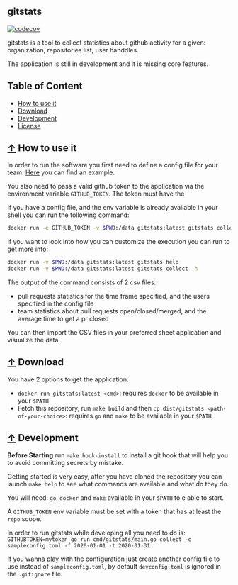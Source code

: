 ## gitstats
[![codecov](https://codecov.io/gh/stefanoj3/gitstats/branch/master/graph/badge.svg?token=VwDTLXudLv)](https://codecov.io/gh/stefanoj3/gitstats)

gitstats is a tool to collect statistics about github activity for a given: organization, repositories list, user handdles.

The application is still in development and it is missing core features.

## Table of Content
- [How to use it](#-how-to-use-it)
- [Download](#-download)
- [Development](#-development)
- [License](https://github.com/stefanoj3/gitstats/blob/master/LICENSE.md)

## [↑](#table-of-content) How to use it

In order to run the software you first need to define a config file for your team.
[Here](sampleconfig.toml) you can find an example.

You also need to pass a valid github token to the application via the environment variable `GITHUB_TOKEN`.
The token must have the 

If you have a config file, and the env variable is already available in your shell you can run the following command:
```bash
docker run -e GITHUB_TOKEN -v $PWD:/data gitstats:latest gitstats collect -c /data/devconfig.toml -f 2020-04-01 -t 2020-05-01 -d 120h -v -o /data/out
```

If you want to look into how you can customize the execution you can run to get more info:
```bash
docker run -v $PWD:/data gitstats:latest gitstats help
docker run -v $PWD:/data gitstats:latest gitstats collect -h
```

The output of the command consists of 2 csv files:
- pull requests statistics for the time frame specified, and the users specified in the config file
- team statistics about pull requests open/closed/merged, and the average time to get a pr closed

You can then import the CSV files in your preferred sheet application and visualize the data. 

## [↑](#table-of-content) Download
You have 2 options to get the application:
- `docker run gitstats:latest <cmd>`: requires `docker` to be available in your `$PATH`
- Fetch this repository, run `make build` and then `cp dist/gitstats <path-of-your-choice>`: requires `go` and `make` to be available in your `$PATH`


## [↑](#table-of-content) Development

**Before Starting** run `make hook-install` to install a git hook that will help you to
avoid committing secrets by mistake.

Getting started is very easy, after you have cloned the repository you can launch `make help`
to see what commands are available and what do they do. 

You will need: `go`, `docker` and `make` available in your `$PATH` to e able to start.

A `GITHUB_TOKEN` env variable must be set with a token that has at least the `repo` scope.

In order to run gitstats while developing all you need to do is:
`GITHUBTOKEN=mytoken go run cmd/gitstats/main.go collect -c sampleconfig.toml -f 2020-01-01 -t 2020-01-31`

If you wanna play with the configuration just create another config file to use instead of `sampleconfig.toml`,
by default `devconfig.toml` is ignored in the `.gitignore` file. 
